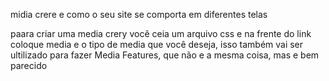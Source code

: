 
midia crere e como o seu site se comporta em diferentes telas

paara criar uma media crery você ceia um arquivo css e na frente do link coloque media e o tipo de media que você deseja, isso também vai ser ultilizado para fazer Media Features, que não e a mesma coisa, mas e bem parecido